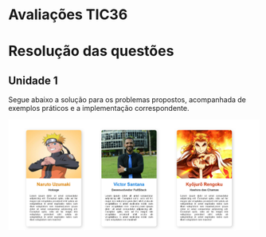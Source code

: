 
# Avaliações TIC36


# Resolução das questões

## Unidade 1

Segue abaixo a solução para os problemas propostos, acompanhada de exemplos práticos e a implementação correspondente.

![Exemplo da resolução do desafio](https://raw.githubusercontent.com/VictorSantana100/tutoria-tic36-desafios/desafio-unidade-1/img/grupo-cards.png)
